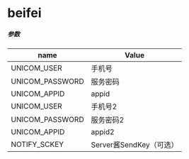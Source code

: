 # beifei  
##### 参数  
| name | Value |  
| --- | --- |  
| UNICOM_USER | 手机号 |  
| UNICOM_PASSWORD | 服务密码 |  
| UNICOM_APPID | appid |  
| UNICOM_USER | 手机号2 |  
| UNICOM_PASSWORD | 服务密码2 |  
| UNICOM_APPID | appid2 |  
| NOTIFY_SCKEY | Server酱SendKey（可选） |
